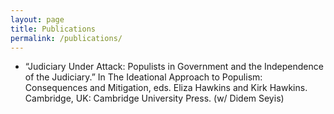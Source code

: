```yaml
---
layout: page
title: Publications
permalink: /publications/
---
```

-  “Judiciary Under Attack: Populists in Government and the Independence of the Judiciary.” In The Ideational Approach to Populism: Consequences and Mitigation, eds. Eliza Hawkins and Kirk Hawkins. Cambridge, UK: Cambridge University Press. (w/ Didem Seyis)


  ​
